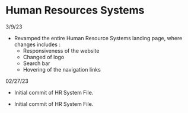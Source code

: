 # Human Resources Systems

3/9/23

- Revamped the entire Human Resource Systems landing page, where changes includes :
  - Responsiveness of the website
  - Changed of logo
  - Search bar
  - Hovering of the navigation links

02/27/23

- Initial commit of HR System File.

- Initial commit of HR System File.
